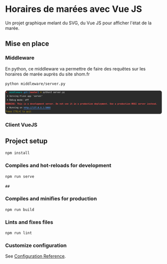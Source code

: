 # Horaires de marées avec Vue JS

Un projet graphique melant du SVG, du Vue JS pour afficher l'état de la marée.

## Mise en place

### Middleware

En python, ce middleware va permettre de faire des requêtes sur les horaires de marée auprès du site shom.fr

```bash
python middleware/server.py
```

![](readme_docs/python_middleware.png)

### Client VueJS


## Project setup
```
npm install
```

### Compiles and hot-reloads for development
```
npm run serve

##
```

### Compiles and minifies for production
```
npm run build
```

### Lints and fixes files
```
npm run lint
```

### Customize configuration
See [Configuration Reference](https://cli.vuejs.org/config/).
